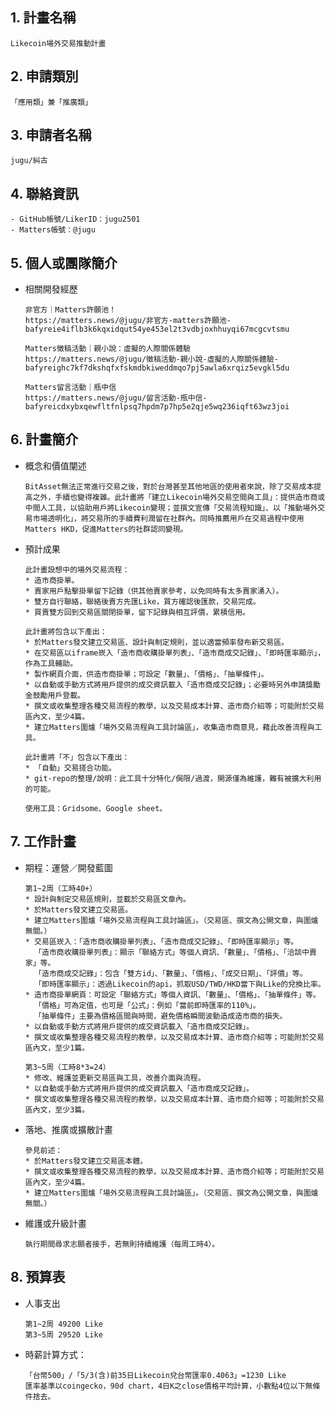 ## 1. 計畫名稱
    Likecoin場外交易推動計畫
    
## 2. 申請類別 
    「應用類」兼「推廣類」
    
## 3. 申請者名稱
    jugu/糾古

## 4. 聯絡資訊
    - GitHub帳號/LikerID：jugu2501
    - Matters帳號：@jugu

## 5. 個人或團隊簡介
- 相關開發經歷
    ```
    非官方｜Matters許願池！
    https://matters.news/@jugu/非官方-matters許願池-bafyreie4iflb3k6kqxidqut54ye453el2t3vdbjoxhhuyqi67mcgcvtsmu
    
    Matters徵稿活動｜親小說：虛擬的人際關係體驗
    https://matters.news/@jugu/徵稿活動-親小說-虛擬的人際關係體驗-bafyreighc7kf7dkshqfxfskmdbkiweddmqo7pj5awla6xrqiz5evgkl5du
    
    Matters留言活動｜瓶中信
    https://matters.news/@jugu/留言活動-瓶中信-bafyreicdxybxqewfltfnlpsq7hpdm7p7hp5e2qje5wq236iqft63wz3joi
    ```

## 6. 計畫簡介

- 概念和價值闡述
    ```
    BitAsset無法正常進行交易之後，對於台灣甚至其他地區的使用者來說，除了交易成本提高之外，手續也變得複雜。此計畫將「建立Likecoin場外交易空間與工具」：提供造市商或中間人工具，以協助用戶將Likecoin變現；並撰文宣傳「交易流程知識」、以「推動場外交易市場透明化」，將交易所的手續費利潤留在社群內。同時推薦用戶在交易過程中使用Matters HKD，促進Matters的社群認同變現。
    ```   
- 預計成果
    ```    
    此計畫設想中的場外交易流程：
    * 造市商掛單。
    * 賣家用戶點擊掛單留下記錄（供其他賣家參考，以免同時有太多賣家湧入）。
    * 雙方自行聯絡，聯絡後賣方先匯Like，買方確認後匯款，交易完成。
    * 買賣雙方回到交易區關閉掛單，留下記錄與相互評價，累積信用。
    
    此計畫將包含以下產出：
    * 於Matters發文建立交易區、設計與制定規則，並以適當頻率發布新交易區。
    * 在交易區以iframe崁入「造市商收購掛單列表」、「造市商成交記錄」、「即時匯率顯示」，作為工具輔助。
    * 製作網頁介面，供造市商掛單；可設定「數量」、「價格」、「抽單條件」。
    * 以自動或手動方式將用戶提供的成交資訊載入「造市商成交記錄」；必要時另外申請獎勵金鼓勵用戶登載。
    * 撰文或收集整理各種交易流程的教學，以及交易成本計算、造市商介紹等；可能附於交易區內文，至少4篇。
    * 建立Matters圍爐「場外交易流程與工具討論區」，收集造市商意見，藉此改善流程與工具。
    
    此計畫將「不」包含以下產出：
    * 「自動」交易搓合功能。
    * git-repo的整理/說明：此工具十分特化/侷限/過渡，開源僅為維護，難有被擴大利用的可能。
    
    使用工具：Gridsome、Google sheet。
    ``` 

## 7. 工作計畫

- 期程：運營／開發藍圖
    ```
    第1~2周（工時40+）
    * 設計與制定交易區規則，並載於交易區文章內。
    * 於Matters發文建立交易區。
    * 建立Matters圍爐「場外交易流程與工具討論區」。（交易區、撰文為公開文章，與圍爐無關。）
    * 交易區崁入：「造市商收購掛單列表」、「造市商成交記錄」、「即時匯率顯示」等。
      「造市商收購掛單列表」：顯示「聯絡方式」等個人資訊、「數量」、「價格」、「洽談中賣家」等。
      「造市商成交記錄」：包含「雙方id」、「數量」、「價格」、「成交日期」、「評價」等。
      「即時匯率顯示」：透過Likecoin的api，抓取USD/TWD/HKD當下與Like的兌換比率。
    * 造市商掛單網頁：可設定「聯絡方式」等個人資訊、「數量」、「價格」、「抽單條件」等。
      「價格」可為定值，也可是「公式」：例如「當前即時匯率的110%」。
      「抽單條件」主要為價格區間與時間，避免價格瞬間波動造成造市商的損失。
    * 以自動或手動方式將用戶提供的成交資訊載入「造市商成交記錄」。
    * 撰文或收集整理各種交易流程的教學，以及交易成本計算、造市商介紹等；可能附於交易區內文，至少1篇。      
    
    第3~5周（工時8*3=24）
    * 修改、維護並更新交易區與工具，改善介面與流程。
    * 以自動或手動方式將用戶提供的成交資訊載入「造市商成交記錄」。
    * 撰文或收集整理各種交易流程的教學，以及交易成本計算、造市商介紹等；可能附於交易區內文，至少3篇。
    ```
    
- 落地、推廣或擴散計畫
    ```
    參見前述：
    * 於Matters發文建立交易區本體。
    * 撰文或收集整理各種交易流程的教學，以及交易成本計算、造市商介紹等；可能附於交易區內文，至少4篇。
    * 建立Matters圍爐「場外交易流程與工具討論區」。（交易區、撰文為公開文章，與圍爐無關。）
    ```
    
- 維護或升級計畫
    ```
    執行期間尋求志願者接手，若無則持續維護（每周工時4）。
    ```

## 8. 預算表
- 人事支出
    ```
    第1~2周 49200 Like
    第3~5周 29520 Like
    ```    
- 時薪計算方式：
    ```
    「台幣500」/「5/3(含)前35日Likecoin兌台幣匯率0.4063」=1230 Like
    匯率基準以coingecko，90d chart，4日K之close價格平均計算，小數點4位以下無條件捨去。
    ```
